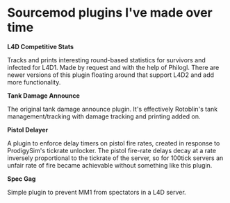 # Sourcemod plugins I've made over time

**L4D Competitive Stats**

Tracks and prints interesting round-based statistics for survivors and infected for L4D1.  Made by request and with the help of Philogl.  There are newer versions of this plugin floating around that support L4D2 and add more functionality.

**Tank Damage Announce**

The original tank damage announce plugin.  It's effectively Rotoblin's tank management/tracking with damage tracking and printing added on.

**Pistol Delayer**

A plugin to enforce delay timers on pistol fire rates, created in response to ProdigySim's tickrate unlocker.  The pistol fire-rate delays decay at a rate inversely proportional to the tickrate of the server, so for 100tick servers an unfair rate of fire became achievable without something like this plugin.

**Spec Gag**

Simple plugin to prevent MM1 from spectators in a L4D server.
